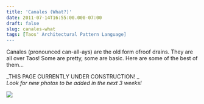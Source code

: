 ```yaml
---
title: 'Canales (What?)'
date: 2011-07-14T16:55:00.000-07:00
draft: false
slug: canales-what
tags: [Taos' Architectural Pattern Language]
---
```


Canales (pronounced can-all-ays) are the old form ofroof drains. They are all over Taos! Some are pretty, some are basic. Here are some of the best of them...  
  
  

_THIS PAGE CURRENTLY UNDER CONSTRUCTION! _  
_Look for new photos to be added in the next 3 weeks!_

![](/images/blog/legacy/P1050074+%2528Medium%2529.JPG)